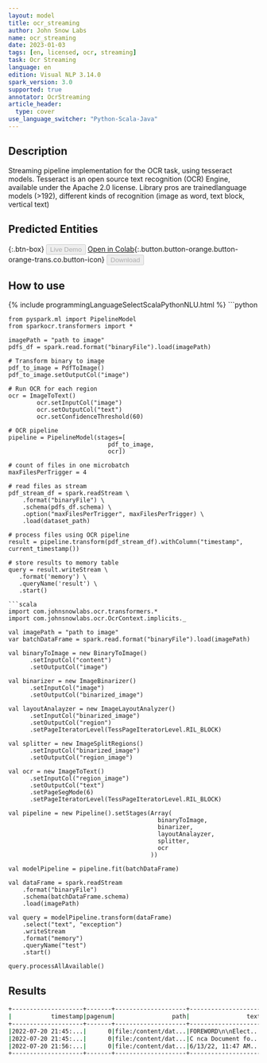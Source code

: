 ```yaml
---
layout: model
title: ocr_streaming
author: John Snow Labs
name: ocr_streaming
date: 2023-01-03
tags: [en, licensed, ocr, streaming]
task: Ocr Streaming
language: en
edition: Visual NLP 3.14.0
spark_version: 3.0
supported: true
annotator: OcrStreaming
article_header:
  type: cover
use_language_switcher: "Python-Scala-Java"
---
```


## Description

Streaming pipeline implementation for the OCR task, using tesseract models. Tesseract is an open source text recognition (OCR) Engine, available under the Apache 2.0 license. Library pros are trainedlanguage models (>192), different kinds of recognition (image as word, text block, vertical text)

## Predicted Entities

{:.btn-box}
<button class="button button-orange" disabled>Live Demo</button>
[Open in Colab](https://github.com/JohnSnowLabs/spark-ocr-workshop/blob/master/tutorials/Certification_Trainings/6.1.SparkOcrStreamingPDF.ipynb){:.button.button-orange.button-orange-trans.co.button-icon}
<button class="button button-orange" disabled>Download</button>

## How to use



<div class="tabs-box" markdown="1">
{% include programmingLanguageSelectScalaPythonNLU.html %}
```python
    
    from pyspark.ml import PipelineModel
    from sparkocr.transformers import *
    
    imagePath = "path to image"
    pdfs_df = spark.read.format("binaryFile").load(imagePath)

    # Transform binary to image
    pdf_to_image = PdfToImage()
    pdf_to_image.setOutputCol("image")
    
    # Run OCR for each region
    ocr = ImageToText()
            ocr.setInputCol("image")
            ocr.setOutputCol("text")
            ocr.setConfidenceThreshold(60)
    
    # OCR pipeline
    pipeline = PipelineModel(stages=[
                                pdf_to_image,
                                ocr])

    # count of files in one microbatch
    maxFilesPerTrigger = 4 
    
    # read files as stream
    pdf_stream_df = spark.readStream \
        .format("binaryFile") \
        .schema(pdfs_df.schema) \
        .option("maxFilesPerTrigger", maxFilesPerTrigger) \
        .load(dataset_path)
    
    # process files using OCR pipeline
    result = pipeline.transform(pdf_stream_df).withColumn("timestamp", current_timestamp())
    
    # store results to memory table
    query = result.writeStream \
       .format('memory') \
       .queryName('result') \
       .start()
```
```scala
import com.johnsnowlabs.ocr.transformers.*
import com.johnsnowlabs.ocr.OcrContext.implicits._

val imagePath = "path to image"
var batchDataFrame = spark.read.format("binaryFile").load(imagePath)

val binaryToImage = new BinaryToImage()
      .setInputCol("content")
      .setOutputCol("image")
  
val binarizer = new ImageBinarizer()
      .setInputCol("image")
      .setOutputCol("binarized_image")
  
val layoutAnalayzer = new ImageLayoutAnalyzer()
      .setInputCol("binarized_image")
      .setOutputCol("region")
      .setPageIteratorLevel(TessPageIteratorLevel.RIL_BLOCK)
  
val splitter = new ImageSplitRegions()
      .setInputCol("binarized_image")
      .setOutputCol("region_image")
  
val ocr = new ImageToText()
      .setInputCol("region_image")
      .setOutputCol("text")
      .setPageSegMode(6)
      .setPageIteratorLevel(TessPageIteratorLevel.RIL_BLOCK)
      
val pipeline = new Pipeline().setStages(Array(
                                          binaryToImage,
                                          binarizer,
                                          layoutAnalayzer,
                                          splitter,
                                          ocr
                                        ))

val modelPipeline = pipeline.fit(batchDataFrame)

val dataFrame = spark.readStream
    .format("binaryFile")
    .schema(batchDataFrame.schema)
    .load(imagePath)
  
val query = modelPipeline.transform(dataFrame)
    .select("text", "exception")
    .writeStream
    .format("memory")
    .queryName("test")
    .start()
  
query.processAllAvailable()
```
</div>

## Results

```bash
+--------------------+-------+--------------------+--------------------+
|           timestamp|pagenum|                path|                text|
+--------------------+-------+--------------------+--------------------+
|2022-07-20 21:45:...|      0|file:/content/dat...|FOREWORD\n\nElect...|
|2022-07-20 21:45:...|      0|file:/content/dat...|C nca Document fo...|
|2022-07-20 21:56:...|      0|file:/content/dat...|6/13/22, 11:47 AM...|
+--------------------+-------+--------------------+--------------------+
```

